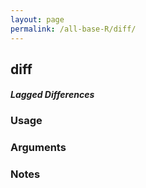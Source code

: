 ```yaml
---
layout: page
permalink: /all-base-R/diff/
---
```


## __diff__

#### _Lagged Differences_

### Usage

### Arguments

### Notes
